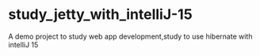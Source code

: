 # study_jetty_with_intelliJ-15
A demo project to study web app development,study to use hibernate with intelliJ 15
